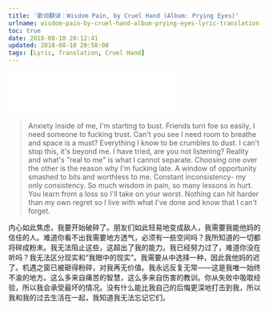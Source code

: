 ```yaml
---
title: '歌词翻译：Wisdom Pain, by Cruel Hand (Album: Prying Eyes)'
urlname: wisdom-pain-by-cruel-hand-album-prying-eyes-lyric-translation
toc: true
date: 2018-08-10 20:12:41
updated: 2018-08-10 20:58:00
tags: [Lyric, Translation, Cruel Hand]
---
```


<iframe frameborder="no" border="0" marginwidth="0" marginheight="0" width=330 height=86 src="//music.163.com/outchain/player?type=2&id=27344440&auto=1&height=66"></iframe>

>Anxiety inside of me, I'm starting to bust. Friends turn foe so easily, I need someone to fucking trust. Can't you see I need room to breathe and space is a must? Everything I know to be crumbles to dust. I can't stop this, it's beyond me. I have tried, are you not listening? Reality and what's "real to me" is what I cannot separate. Choosing one over the other is the reason why I'm fucking late. A window of opportunity smashed to bits and worthless to me. Constant inconsistency- my only consistency. So much wisdom in pain, so many lessons in hurt. You learn from a loss so I'll take on your worst. Nothing can hit harder than my own regret so I live with what I've done and know that I can't forget.

内心如此焦虑，我要开始破碎了。朋友们如此轻易地变成敌人，我需要我能他妈的信任的人。难道你看不出我需要地方透气，必须有一些空间吗？我所知道的一切都将碎成粉末。我无法阻止这些，这超出了我的能力。我已经努力过了，难道你没在听吗？我无法区分现实和“我眼中的现实”。我需要从中选择一种，因此我他妈的迟了。机遇之窗已被砸得粉碎，对我再无价值。我永远反复无常——这是我唯一始终不渝的地方。这么多来自痛苦的智慧，这么多来自伤害的教训。你从失败中吸取经验，所以我会承受最坏的情况。没有什么能比我自己的后悔更深地打击到我，所以我和我的过去生活在一起，我知道我无法忘记它们。

<!--
Friends turn foe... Everything I know to be crumbles to dust一句让我想到了《Hurt》里的这一段：

what have I become?
my sweetest friend
everyone I know
goes away in the end
you could have it all
my empire of dirt
I will let you down
I will make you hurt

Are you not listening是让对方认真听，还是在怀疑对方有没有听？

why I'm fucking late——迟到，or简单的“迟”？

 I'll take on your worst是什么意思？

Nothing can hit harder than my own regret这句让我想到了《Easier to Run》里的这一段：

If I could change I would take back the pain I would
Retrace every wrong move that I made I would
If I could stand up and take the blame I would
If I could take all the shame to the grave I would

以及《What I've Done》：

So let mercy come
And wash away
What I’ve done
I’ll face myself
To cross out
What I’ve become

这个歌词的核心大概就是“破碎”——bust, crumble, smash...
-->
